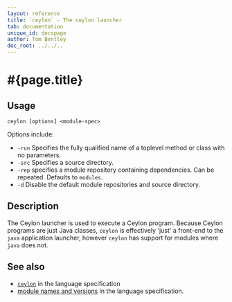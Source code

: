 ```yaml
---
layout: reference
title: `ceylon` - The ceylon launcher
tab: documentation
unique_id: docspage
author: Tom Bentley
doc_root: ../../..
---
```


# #{page.title}

## Usage 

<!-- lang: none -->
    ceylon [options] <module-spec>

Options include:

* `-run` Specifies the fully qualified name of a toplevel method or class with no parameters.
* `-src` Specifies a source directory. <!-- m3 -->
* `-rep` specifies a module repository containing dependencies. Can be repeated. Defaults to `modules`.
* `-d` Disable the default module repositories and source directory. <!-- m3 -->

## Description

The Ceylon launcher is used to execute a Ceylon program. Because Ceylon programs
are just Java classes, `ceylon` is effectively 'just' a front-end to the 
`java` application launcher, however `ceylon` has support for modules where 
`java` does not.

## See also

* [`ceylon`](#{page.doc_root}/#{site.urls.spec_relative}#thevmfrontent) in the language specification
* [module names and versions](#{page.doc_root}/#{site.urls.spec_relative}#modulenamesandversionidentifiers) in the language specification.
